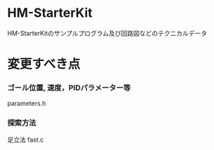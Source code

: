 # HM-StarterKit
HM-StarterKitのサンプルプログラム及び回路図などのテクニカルデータ

# 変更すべき点

### ゴール位置, 速度，PIDパラメーター等

parameters.h 

### 探索方法

足立法
fast.c
